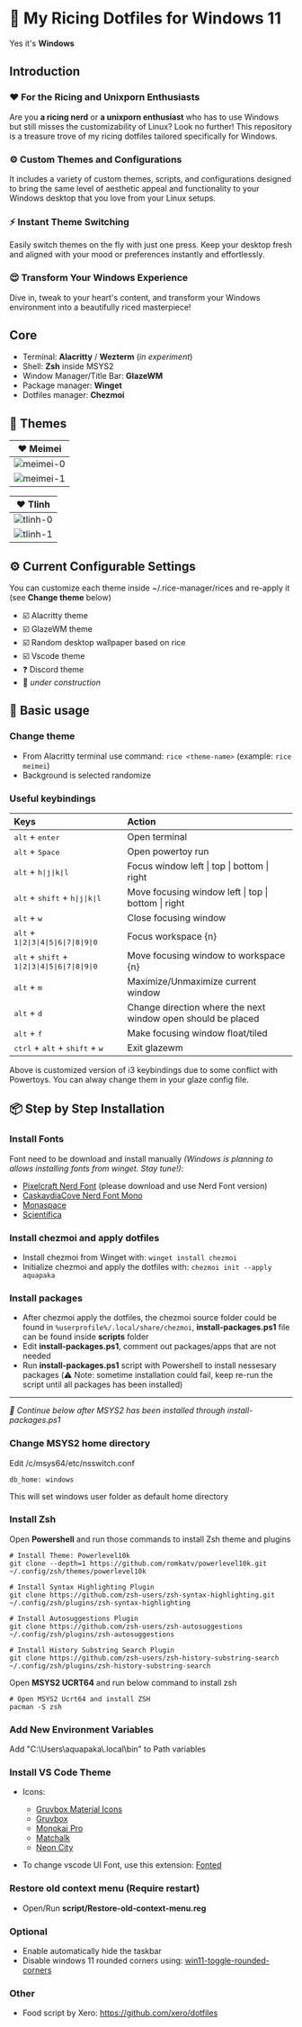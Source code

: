 # 🍙 My Ricing Dotfiles for Windows 11

Yes it's **Windows**

## Introduction

### ❤️ For the Ricing and Unixporn Enthusiasts

Are you **a ricing nerd** or **a unixporn enthusiast** who has to use Windows but still misses the customizability of Linux? Look no further! This repository is a treasure trove of my ricing dotfiles tailored specifically for Windows.

### ⚙️ Custom Themes and Configurations

It includes a variety of custom themes, scripts, and configurations designed to bring the same level of aesthetic appeal and functionality to your Windows desktop that you love from your Linux setups.

### ⚡ Instant Theme Switching

Easily switch themes on the fly with just one press. Keep your desktop fresh and aligned with your mood or preferences instantly and effortlessly.

### 😍 Transform Your Windows Experience

Dive in, tweak to your heart's content, and transform your Windows environment into a beautifully riced masterpiece!

## Core

- Terminal: **Alacritty** / **Wezterm** (*in experiment*)
- Shell: **Zsh** inside MSYS2
- Window Manager/Title Bar: **GlazeWM**
- Package manager: **Winget**
- Dotfiles manager: **Chezmoi**

## 🎨 Themes

| ❤️ Meimei |
| :---: |
|![meimei-0](rice-previews/meimei/meimei-0.jpg)|
|![meimei-1](rice-previews/meimei/meimei-1.jpg)|

| ❤️ Tlinh |
| :---: |
|![tlinh-0](rice-previews/tlinh/tlinh-0.jpg)|
|![tlinh-1](rice-previews/tlinh/tlinh-1.jpg)|

## ⚙️ Current Configurable Settings

You can customize each theme inside ~/.rice-manager/rices and re-apply it (see **Change theme** below)

- ☑️ Alacritty theme
- ☑️ GlazeWM theme
- ☑️ Random desktop wallpaper based on rice
- ☑️ Vscode theme
- ❓ Discord theme
- 🚧 *under construction*

## 📑 Basic usage

### Change theme

- From Alacritty terminal use command: ```rice <theme-name>``` (example: ```rice meimei```)
- Background is selected randomize

### Useful keybindings

| Keys | Action |
|:-|:-|
|<kbd>alt</kbd> + <kbd>enter</kbd>| Open terminal|
|<kbd>alt</kbd> + <kbd>Space</kbd>| Open powertoy run |
|<kbd>alt</kbd> + <kbd>h\|j\|k\|l</kbd>| Focus window left \| top \| bottom \| right|
|<kbd>alt</kbd> + <kbd>shift</kbd> + <kbd>h\|j\|k\|l</kbd>| Move focusing window left \| top \| bottom \| right|
|<kbd>alt</kbd> + <kbd>w</kbd>| Close focusing window|
|<kbd>alt</kbd> + <kbd>1\|2\|3\|4\|5\|6\|7\|8\|9\|0</kbd>| Focus workspace {n}|
|<kbd>alt</kbd> + <kbd>shift</kbd> + <kbd>1\|2\|3\|4\|5\|6\|7\|8\|9\|0</kbd>| Move focusing window to workspace {n}|
|<kbd>alt</kbd> + <kbd>m</kbd>| Maximize/Unmaximize current window|
|<kbd>alt</kbd> + <kbd>d</kbd>| Change direction where the next window open should be placed|
|<kbd>alt</kbd> + <kbd>f</kbd>| Make focusing window float/tiled|
|<kbd>ctrl</kbd> + <kbd>alt</kbd> + <kbd>shift</kbd> + <kbd>w</kbd>| Exit glazewm |

Above is customized version of i3 keybindings due to some conflict with Powertoys. You can alway change them in your glaze config file.

## 📦 Step by Step Installation

### Install Fonts

Font need to be download and install manually *(Windows is planning to allows installing fonts from winget. Stay tune!)*:

- [Pixelcraft Nerd Font](https://github.com/aquapaka/Pixelcraft/releases) (please download and use Nerd Font version)
- [CaskaydiaCove Nerd Font Mono](https://github.com/ryanoasis/nerd-fonts/releases/download/v3.2.1/CascadiaMono.zip)
- [Monaspace](https://github.com/githubnext/monaspace)
- [Scientifica](https://github.com/nerdypepper/scientifica/releases)

### Install chezmoi and apply dotfiles

- Install chezmoi from Winget with: ```winget install chezmoi```
- Initialize chezmoi and apply the dotfiles with: ```chezmoi init --apply aquapaka```

### Install packages

- After chezmoi apply the dotfiles, the chezmoi source folder could be found in ```%userprofile%/.local/share/chezmoi```, **install-packages.ps1** file can be found inside **scripts** folder
- Edit **install-packages.ps1**, comment out packages/apps that are not needed
- Run **install-packages.ps1** script with Powershell to install nessesary packages (⚠️ Note: sometime installation could fail, keep re-run the script until all packages has been installed)

----------------------------

 *🚩 Continue below after MSYS2 has been installed through install-packages.ps1*

### Change MSYS2 home directory

Edit /c/msys64/etc/nsswitch.conf

```
db_home: windows
```

This will set windows user folder as default home directory

### Install Zsh

Open **Powershell** and run those commands to install Zsh theme and plugins

```
# Install Theme: Powerlevel10k
git clone --depth=1 https://github.com/romkatv/powerlevel10k.git ~/.config/zsh/themes/powerlevel10k

# Install Syntax Highlighting Plugin
git clone https://github.com/zsh-users/zsh-syntax-highlighting.git ~/.config/zsh/plugins/zsh-syntax-highlighting

# Install Autosuggestions Plugin
git clone https://github.com/zsh-users/zsh-autosuggestions ~/.config/zsh/plugins/zsh-autosuggestions

# Install History Substring Search Plugin
git clone https://github.com/zsh-users/zsh-history-substring-search ~/.config/zsh/plugins/zsh-history-substring-search
```

Open **MSYS2 UCRT64** and run below command to install zsh

```
# Open MSYS2 Ucrt64 and install ZSH
pacman -S zsh
```

### Add New Environment Variables

Add "C:\Users\aquapaka\\.local\bin" to Path variables

### Install VS Code Theme

- Icons:
  - [Gruvbox Material Icons](https://marketplace.visualstudio.com/items?itemName=navernoedenis.gruvbox-material-icons)
  - [Gruvbox](https://marketplace.visualstudio.com/items?itemName=jdinhlife.gruvbox)
  - [Monokai Pro](https://marketplace.visualstudio.com/items?itemName=monokai.theme-monokai-pro-vscode)
  - [Matchalk](https://marketplace.visualstudio.com/items?itemName=lucafalasco.matchalk)
  - [Neon City](https://marketplace.visualstudio.com/items?itemName=lakshits11.neon-city)

- To change vscode UI Font, use this extension: [Fonted](https://marketplace.visualstudio.com/items?itemName=degreat.fonted)

### Restore old context menu (Require restart)

- Open/Run **script/Restore-old-context-menu.reg**

### Optional

- Enable automatically hide the taskbar
- Disable windows 11 rounded corners using: [win11-toggle-rounded-corners](https://github.com/oberrich/win11-toggle-rounded-corners)

### Other

- Food script by Xero: <https://github.com/xero/dotfiles>
